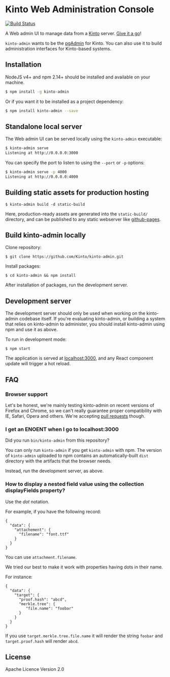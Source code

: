 # Kinto Web Administration Console

[![Build Status](https://travis-ci.org/Kinto/kinto-admin.svg)](https://travis-ci.org/Kinto/kinto-admin)

A Web admin UI to manage data from a [Kinto](https://kinto.readthedocs.io/) server.
[Give it a go](http://kinto.github.io/kinto-admin/)!

`kinto-admin` wants to be the [pgAdmin](http://pgadmin.org/) for
Kinto. You can also use it to build administration interfaces for
Kinto-based systems.

## Installation

NodeJS v4+ and npm 2.14+ should be installed and available on your machine.

```bash
$ npm install -g kinto-admin
```

Or if you want it to be installed as a project dependency:

```bash
$ npm install kinto-admin --save
```

## Standalone local server

The Web admin UI can be served locally using the `kinto-admin` executable:

```bash
$ kinto-admin serve
Listening at http://0.0.0.0:3000
```

You can specify the port to listen to using the `--port` or `-p` options:

```bash
$ kinto-admin serve -p 4000
Listening at http://0.0.0.0:4000
```

## Building static assets for production hosting

```
$ kinto-admin build -d static-build
```

Here, production-ready assets are generated into the `static-build/` directory,
and can be published to any static webserver like
[github-pages](https://pages.github.com/).

## Build kinto-admin locally

Clone repository:

```
$ git clone https://github.com/Kinto/kinto-admin.git
```

Install packages:

```
$ cd kinto-admin && npm install
```

After installation of packages, run the development server.

## Development server

The development server should only be used when working on the
kinto-admin codebase itself. If you're evaluating kinto-admin, or
building a system that relies on kinto-admin to administer, you should
install kinto-admin using npm and use it as above.

To run in development mode:

```
$ npm start
```

The application is served at [localhost:3000](http://localhost:3000/), and any
React component update will trigger a hot reload.

## FAQ

### Browser support

Let's be honest, we're mainly testing kinto-admin on recent versions of Firefox
and Chrome, so we can't really guarantee proper compatibility with IE, Safari,
Opera and others. We're accepting
[pull requests](https://github.com/Kinto/kinto-admin/pulls) though.

### I get an ENOENT when I go to localhost:3000

Did you run `bin/kinto-admin` from this repository?

You can only run `kinto-admin` if you get `kinto-admin` with npm. The
version of `kinto-admin` uploaded to npm contains an
automatically-built `dist` directory with the artifacts that the
browser needs.

Instead, run the development server, as above.

### How to display a nested field value using the collection displayFields property?

Use the *dot* notation.

For example, if you have the following record:

```
{
  "data": {
    "attachement": {
      "filename": "font.ttf"
    }
  }
}
```

You can use `attachment.filename`.

We tried our best to make it work with properties having dots in their name.

For instance:

```
{
  "data": {
    "target": {
      "proof.hash": "abcd",
      "merkle.tree": {
         "file.name": "foobar"
      }
    }
  }
}

```

If you use `target.merkle.tree.file.name` it will render the string
`foobar` and `target.proof.hash` will render `abcd`.

## License

Apache Licence Version 2.0
